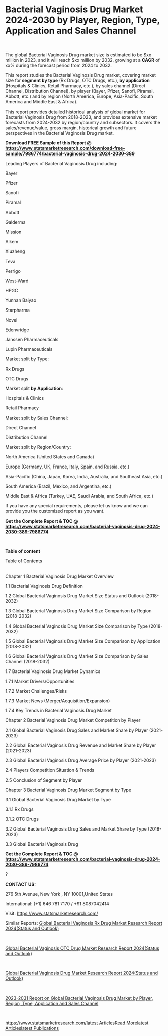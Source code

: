 <h1>Bacterial Vaginosis Drug Market 2024-2030 by Player, Region, Type, Application and Sales Channel</h1><br/><p>The global Bacterial Vaginosis Drug market size is estimated to be $xx million in 2023, and it will reach $xx million by 2032, growing at a <strong>CAGR</strong> of xx% during the forecast period from 2024 to 2032.</p>
 
 
 
 <p>This report studies the Bacterial Vaginosis Drug market, covering market size for <strong>segment by type</strong> (Rx Drugs, OTC Drugs, etc.), <strong>by application</strong> (Hospitals & Clinics, Retail Pharmacy, etc.), by sales channel (Direct Channel, Distribution Channel), by player (Bayer, Pfizer, Sanofi, Piramal, Abbott, etc.) and by region (North America, Europe, Asia-Pacific, South America and Middle East & Africa).</p>
 
 
 
 <p>This report provides detailed historical analysis of global market for Bacterial Vaginosis Drug from 2018-2023, and provides extensive market forecasts from 2024-2032 by region/country and subsectors. It covers the sales/revenue/value, gross margin, historical growth and future perspectives in the Bacterial Vaginosis Drug market.</p>
 
 
 
 <p><strong>Download FREE Sample of this Report @ <a href="https://www.statsmarketresearch.com/download-free-sample/7986774/bacterial-vaginosis-drug-2024-2030-389">https://www.statsmarketresearch.com/download-free-sample/7986774/bacterial-vaginosis-drug-2024-2030-389</a></strong></p>
 
 
 
 <p>Leading Players of Bacterial Vaginosis Drug including:</p>
 
 
 
 <p>Bayer</p>
 
 
 
 <p>Pfizer</p>
 
 
 
 <p>Sanofi</p>
 
 
 
 <p>Piramal</p>
 
 
 
 <p>Abbott</p>
 
 
 
 <p>Galderma</p>
 
 
 
 <p>Mission</p>
 
 
 
 <p>Alkem</p>
 
 
 
 <p>Xiuzheng</p>
 
 
 
 <p>Teva</p>
 
 
 
 <p>Perrigo</p>
 
 
 
 <p>West-Ward</p>
 
 
 
 <p>HPGC</p>
 
 
 
 <p>Yunnan Baiyao</p>
 
 
 
 <p>Starpharma</p>
 
 
 
 <p>Novel</p>
 
 
 
 <p>Edenvridge</p>
 
 
 
 <p>Janssen Pharmaceuticals</p>
 
 
 
 <p>Lupin Pharmaceuticals</p>
 
 
 
 <p>Market split by Type:</p>
 
 
 
 <p>Rx Drugs</p>
 
 
 
 <p>OTC Drugs</p>
 
 
 
 <p>Market split <strong>by Application</strong>:</p>
 
 
 
 <p>Hospitals & Clinics</p>
 
 
 
 <p>Retail Pharmacy</p>
 
 
 
 <p>Market split by Sales Channel:</p>
 
 
 
 <p>Direct Channel</p>
 
 
 
 <p>Distribution Channel</p>
 
 
 
 <p>Market split by Region/Country:</p>
 
 
 
 <p>North America (United States and Canada)</p>
 
 
 
 <p>Europe (Germany, UK, France, Italy, Spain, and Russia, etc.)</p>
 
 
 
 <p>Asia-Pacific (China, Japan, Korea, India, Australia, and Southeast Asia, etc.)</p>
 
 
 
 <p>South America (Brazil, Mexico, and Argentina, etc.)</p>
 
 
 
 <p>Middle East & Africa (Turkey, UAE, Saudi Arabia, and South Africa, etc.)</p>
 
 
 
 <p>If you have any special requirements, please let us know and we can provide you the customized report as you want.</p>
 
 
 
 <div><b>Get the Complete Report & TOC @ <a href="https://www.statsmarketresearch.com/bacterial-vaginosis-drug-2024-2030-389-7986774">https://www.statsmarketresearch.com/bacterial-vaginosis-drug-2024-2030-389-7986774</a></b></div>
 
 
 
 <p><br />
 
 <b>Table of content</b></p>
 
 
 
 <p>Table of Contents<br />
 
 <br />
 
 Chapter 1 Bacterial Vaginosis Drug Market Overview<br />
 
 1.1 Bacterial Vaginosis Drug Definition<br />
 
 1.2 Global Bacterial Vaginosis Drug Market Size Status and Outlook (2018-2032)<br />
 
 1.3 Global Bacterial Vaginosis Drug Market Size Comparison by Region (2018-2032)<br />
 
 1.4 Global Bacterial Vaginosis Drug Market Size Comparison by Type (2018-2032)<br />
 
 1.5 Global Bacterial Vaginosis Drug Market Size Comparison by Application (2018-2032)<br />
 
 1.6 Global Bacterial Vaginosis Drug Market Size Comparison by Sales Channel (2018-2032)<br />
 
 1.7 Bacterial Vaginosis Drug Market Dynamics<br />
 
 1.7.1 Market Drivers/Opportunities<br />
 
 1.7.2 Market Challenges/Risks<br />
 
 1.7.3 Market News (Merger/Acquisition/Expansion)<br />
 
 1.7.4 Key Trends in Bacterial Vaginosis Drug Market<br />
 
 Chapter 2 Bacterial Vaginosis Drug Market Competition by Player<br />
 
 2.1 Global Bacterial Vaginosis Drug Sales and Market Share by Player (2021-2023)<br />
 
 2.2 Global Bacterial Vaginosis Drug Revenue and Market Share by Player (2021-2023)<br />
 
 2.3 Global Bacterial Vaginosis Drug Average Price by Player (2021-2023)<br />
 
 2.4 Players Competition Situation & Trends<br />
 
 2.5 Conclusion of Segment by Player<br />
 
 Chapter 3 Bacterial Vaginosis Drug Market Segment by Type<br />
 
 3.1 Global Bacterial Vaginosis Drug Market by Type<br />
 
 3.1.1 Rx Drugs<br />
 
 3.1.2 OTC Drugs<br />
 
 3.2 Global Bacterial Vaginosis Drug Sales and Market Share by Type (2018-2023)<br />
 
 3.3 Global Bacterial Vaginosis Drug</p>
 
 
 
 <div><b>Get the Complete Report & TOC @ <a href="https://www.statsmarketresearch.com/bacterial-vaginosis-drug-2024-2030-389-7986774">https://www.statsmarketresearch.com/bacterial-vaginosis-drug-2024-2030-389-7986774</a></b></div>
 
 
 
 <p>? </p>
 
 
 
 <p><b>CONTACT US:</b><br />
 
 276 5th Avenue, New York , NY 10001,United States<br />
 
 International: (+1) 646 781 7170 / +91 8087042414<br />
 
 Visit: <a href="https://www.statsmarketresearch.com/">https://www.statsmarketresearch.com/</a><br />
 
 Similar Reports: <a href="https://www.statsmarketresearch.com/bacterial-vaginosis-drug-2024-2030-389-7986774">Global Bacterial Vaginosis Rx Drug Market Research Report 2024(Status and Outlook)</a><br />
 
 <br />
 
 <a href="https://www.statsmarketresearch.com/bacterial-vaginosis-drug-2024-2030-389-7986774">Global Bacterial Vaginosis OTC Drug Market Research Report 2024(Status and Outlook)</a><br />
 
 <br />
 
 <a href="https://www.statsmarketresearch.com/bacterial-vaginosis-drug-2024-2030-389-7986774">Global Bacterial Vaginosis Drug Market Research Report 2024(Status and Outlook)</a><br />
 
 <br />
 
 <a href="https://www.statsmarketresearch.com/bacterial-vaginosis-drug-2024-2030-389-7986774">2023-2031 Report on Global Bacterial Vaginosis Drug Market by Player, Region, Type, Application and Sales Channel</a><br />
 
 <br />
 
 <a href="https://gyeongbokgung.com">https://www.statsmarketresearch.com/</a><a href="https://hallyeomaritime.com">latest Articles</a><a href="https://jingwansa.com">Read More</a><a href="https://nguoiviet.jp/">latest Articles</a><a href="https://www.intelmarketresearch.com/">latest Publications</a></p>